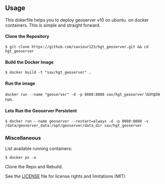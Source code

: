 ## Usage

This dokerfile helps you to deploy geoserver v10 on ubuntu. on docker containers. This is simple and straight 
forward.

#### Clone the Repository
`$ git clone https://github.com/saviour123/hgt_geoserver.git && cd hgt_geoserver`

#### Build the Docker Image
`$ docker build -t "sav/hgt_geoserver" .`

#### Run the image
`docker run --name "geoserver" -d -p 8080:8080 sav/hgt_geoserver` \\simple run.

#### Lets Run the Geoserver Persistent
`$ docker run --name geoserver --restart=always -d -p 8080:8080 -v /data/geoserver_data:/opt/geoserver/data_dir sav/hgt_geoserver`

### Miscellaneous
List available running containers:

`$ docker ps -a`


Clone the Repo and Rebuild. 

See the [LICENSE](LICENSE.md) file for license rights and limitations (MIT)



